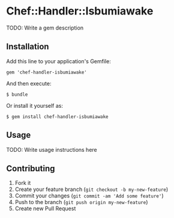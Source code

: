# Chef::Handler::Isbumiawake

TODO: Write a gem description

## Installation

Add this line to your application's Gemfile:

    gem 'chef-handler-isbumiawake'

And then execute:

    $ bundle

Or install it yourself as:

    $ gem install chef-handler-isbumiawake

## Usage

TODO: Write usage instructions here

## Contributing

1. Fork it
2. Create your feature branch (`git checkout -b my-new-feature`)
3. Commit your changes (`git commit -am 'Add some feature'`)
4. Push to the branch (`git push origin my-new-feature`)
5. Create new Pull Request
